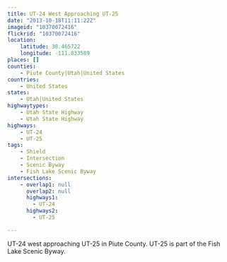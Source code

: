 ```yaml
---
title: UT-24 West Approaching UT-25
date: "2013-10-18T11:11:22Z"
imageid: "10370072416"
flickrid: "10370072416"
location:
    latitude: 38.465722
    longitude: -111.833589
places: []
counties:
    - Piute County|Utah|United States
countries:
    - United States
states:
    - Utah|United States
highwaytypes:
    - Utah State Highway
    - Utah State Highway
highways:
    - UT-24
    - UT-25
tags:
    - Shield
    - Intersection
    - Scenic Byway
    - Fish Lake Scenic Byway
intersections:
    - overlap1: null
      overlap2: null
      highways1:
        - UT-24
      highways2:
        - UT-25

---
```

UT-24 west approaching UT-25 in Piute County.  UT-25 is part of the Fish Lake Scenic Byway.